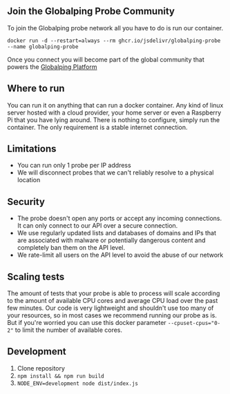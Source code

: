 


## Join the Globalping Probe Community

To join the Globalping probe network all you have to do is run our container.

```
docker run -d --restart=always --rm ghcr.io/jsdelivr/globalping-probe --name globalping-probe
```

Once you connect you will become part of the global community that powers the [Globalping Platform](https://github.com/jsdelivr/globalping)


## Where to run

You can run it on anything that can run a docker container. Any kind of linux server hosted with a cloud provider, your home server or even a Raspberry Pi that you have lying around. There is nothing to configure, simply run the container.
The only requirement is a stable internet connection.


## Limitations

- You can run only 1 probe per IP address
- We will disconnect probes that we can't reliably resolve to a physical location


## Security

- The probe doesn't open any ports or accept any incoming connections. It can only connect to our API over a secure connection.
- We use regularly updated lists and databases of domains and IPs that are associated with malware or potentially dangerous content and completely ban them on the API level.
- We rate-limit all users on the API level to avoid the abuse of our network

## Scaling tests

The amount of tests that your probe is able to process will scale according to the amount of available CPU cores and average CPU load over the past few minutes. Our code is very lightweight and shouldn't use too many of your resources, so in most cases we recommend running our probe as is. 
But if you're worried you can use this docker parameter `--cpuset-cpus="0-2"` to limit the number of available cores.

## Development

1. Clone repository
2. `npm install && npm run build`
3. `NODE_ENV=development node dist/index.js`
